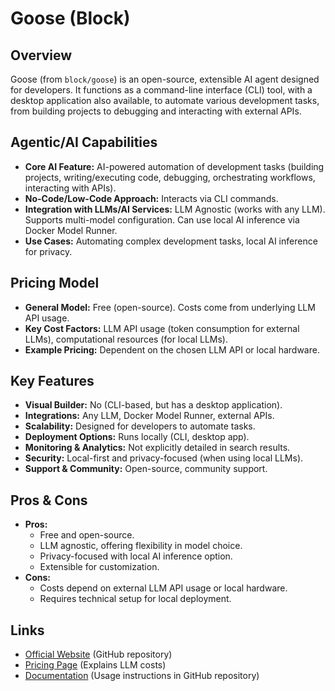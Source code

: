 # Goose (Block)

## Overview
Goose (from `block/goose`) is an open-source, extensible AI agent designed for developers. It functions as a command-line interface (CLI) tool, with a desktop application also available, to automate various development tasks, from building projects to debugging and interacting with external APIs.

## Agentic/AI Capabilities
*   **Core AI Feature:** AI-powered automation of development tasks (building projects, writing/executing code, debugging, orchestrating workflows, interacting with APIs).
*   **No-Code/Low-Code Approach:** Interacts via CLI commands.
*   **Integration with LLMs/AI Services:** LLM Agnostic (works with any LLM). Supports multi-model configuration. Can use local AI inference via Docker Model Runner.
*   **Use Cases:** Automating complex development tasks, local AI inference for privacy.

## Pricing Model
*   **General Model:** Free (open-source). Costs come from underlying LLM API usage.
*   **Key Cost Factors:** LLM API usage (token consumption for external LLMs), computational resources (for local LLMs).
*   **Example Pricing:** Dependent on the chosen LLM API or local hardware.

## Key Features
*   **Visual Builder:** No (CLI-based, but has a desktop application).
*   **Integrations:** Any LLM, Docker Model Runner, external APIs.
*   **Scalability:** Designed for developers to automate tasks.
*   **Deployment Options:** Runs locally (CLI, desktop app).
*   **Monitoring & Analytics:** Not explicitly detailed in search results.
*   **Security:** Local-first and privacy-focused (when using local LLMs).
*   **Support & Community:** Open-source, community support.

## Pros & Cons
*   **Pros:**
    *   Free and open-source.
    *   LLM agnostic, offering flexibility in model choice.
    *   Privacy-focused with local AI inference option.
    *   Extensible for customization.
*   **Cons:**
    *   Costs depend on external LLM API usage or local hardware.
    *   Requires technical setup for local deployment.

## Links
*   [Official Website](https://github.com/block/goose) (GitHub repository)
*   [Pricing Page](https://github.com/block/goose#pricing) (Explains LLM costs)
*   [Documentation](https://github.com/block/goose#usage) (Usage instructions in GitHub repository)